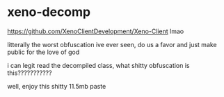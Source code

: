 # xeno-decomp
https://github.com/XenoClientDevelopment/Xeno-Client lmao

litterally the worst obfuscation ive ever seen, do us a favor and just make public for the love of god

i can legit read the decompiled class, what shitty obfuscation is this???????????

well, enjoy this shitty 11.5mb paste
